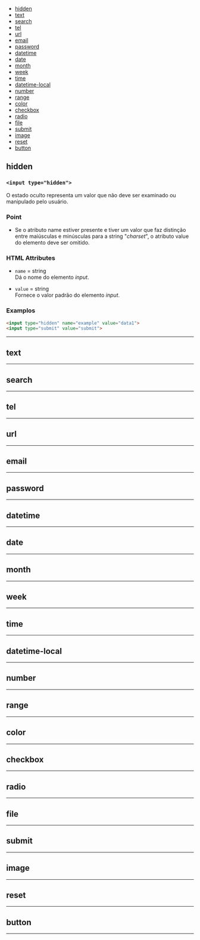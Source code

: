 - [hidden](#hidden)
- [text](#text)
- [search](#search)
- [tel](#tel)
- [url](#url)
- [email](#email)
- [password](#password)
- [datetime](#datetime)
- [date](#date)
- [month](#month)
- [week](#week)
- [time](#time)
- [datetime-local](#datetime-local)
- [number](#number)
- [range](#range)
- [color](#color)
- [checkbox](#checkbox)
- [radio](#radio)
- [file](#file)
- [submit](#submit)
- [image](#image)
- [reset](#reset)
- [button](#button)




<a name="hidden"></a>

## hidden

### `<input type="hidden">`

O estado oculto representa um valor que não deve ser examinado ou manipulado pelo usuário.

### Point

- Se o atributo name estiver presente e tiver um valor que faz distinção entre maiúsculas e minúsculas para a string "_charset_", o atributo value do elemento deve ser omitido.


### HTML Attributes

- `name` = string  
Dá o nome do elemento _input_.

- `value` = string  
Fornece o valor padrão do elemento _input_.


### Examplos

```html
<input type="hidden" name="example" value="data1">
<input type="submit" value="submit">
```

---

<a name="text"></a>

## text

---

<a name="search"></a>

## search

---

<a name="tel"></a>

## tel

---

<a name="url"></a>

## url

---

<a name="email"></a>

## email

---

<a name="password"></a>

## password

---

<a name="datetime"></a>

## datetime

---

<a name="date"></a>

## date

---

<a name="month"></a>

## month

---

<a name="week"></a>

## week

---

<a name="time"></a>

## time

---

<a name="datetime-local"></a>

## datetime-local

---

<a name="number"></a>

## number

---

<a name="range"></a>

## range

---

<a name="color"></a>

## color

---

<a name="checkbox"></a>

## checkbox

---

<a name="radio"></a>

## radio

---

<a name="file"></a>

## file

---

<a name="submit"></a>

## submit

---

<a name="image"></a>

## image

---

<a name="reset"></a>

## reset

---

<a name="button"></a>

## button

---

